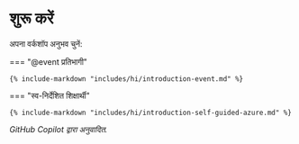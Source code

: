 # शुरू करें

अपना वर्कशॉप अनुभव चुनें:

=== "@event प्रतिभागी"

    {% include-markdown "includes/hi/introduction-event.md" %}

=== "स्व-निर्देशित शिक्षार्थी"

    {% include-markdown "includes/hi/introduction-self-guided-azure.md" %}

*GitHub Copilot द्वारा अनुवादित.*
